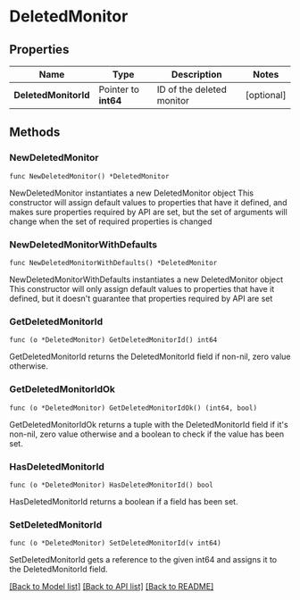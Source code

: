 # DeletedMonitor

## Properties

Name | Type | Description | Notes
------------ | ------------- | ------------- | -------------
**DeletedMonitorId** | Pointer to **int64** | ID of the deleted monitor | [optional] 

## Methods

### NewDeletedMonitor

`func NewDeletedMonitor() *DeletedMonitor`

NewDeletedMonitor instantiates a new DeletedMonitor object
This constructor will assign default values to properties that have it defined,
and makes sure properties required by API are set, but the set of arguments
will change when the set of required properties is changed

### NewDeletedMonitorWithDefaults

`func NewDeletedMonitorWithDefaults() *DeletedMonitor`

NewDeletedMonitorWithDefaults instantiates a new DeletedMonitor object
This constructor will only assign default values to properties that have it defined,
but it doesn't guarantee that properties required by API are set

### GetDeletedMonitorId

`func (o *DeletedMonitor) GetDeletedMonitorId() int64`

GetDeletedMonitorId returns the DeletedMonitorId field if non-nil, zero value otherwise.

### GetDeletedMonitorIdOk

`func (o *DeletedMonitor) GetDeletedMonitorIdOk() (int64, bool)`

GetDeletedMonitorIdOk returns a tuple with the DeletedMonitorId field if it's non-nil, zero value otherwise
and a boolean to check if the value has been set.

### HasDeletedMonitorId

`func (o *DeletedMonitor) HasDeletedMonitorId() bool`

HasDeletedMonitorId returns a boolean if a field has been set.

### SetDeletedMonitorId

`func (o *DeletedMonitor) SetDeletedMonitorId(v int64)`

SetDeletedMonitorId gets a reference to the given int64 and assigns it to the DeletedMonitorId field.


[[Back to Model list]](../README.md#documentation-for-models) [[Back to API list]](../README.md#documentation-for-api-endpoints) [[Back to README]](../README.md)


